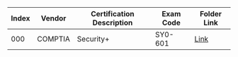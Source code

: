 | Index | Vendor | Certification Description | Exam Code | Folder Link |
|--------|--------|--------|--------|--------|
|000| COMPTIA | Security+ | SY0-601 | [Link](https://github.com/denismapa/certification-study/tree/main/00-SY0-601_security_plus) | 